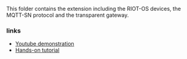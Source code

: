 This folder contains the extension including the RIOT-OS devices, the MQTT-SN protocol and the transparent gateway.

### links
- [Youtube demonstration](https://www.youtube.com/watch?v=IvsX66aO3TI)
- [Hands-on tutorial](https://www.hackster.io/ivagnesmanuel/iot-2020-assignment2-5069b8)

